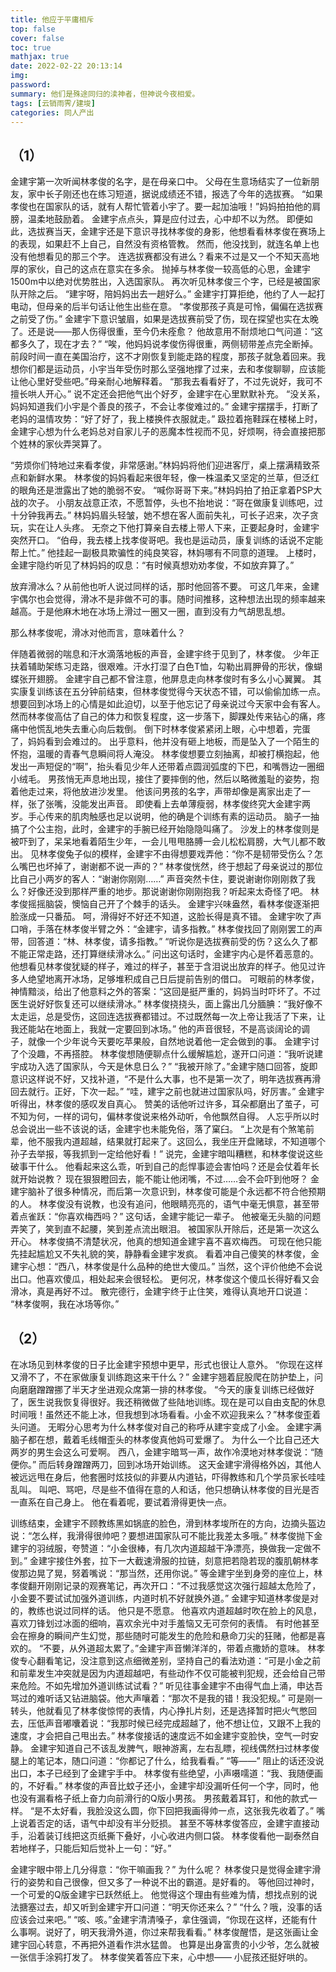 ```yaml
---
title: 他应于平庸相斥
top: false
cover: false
toc: true
mathjax: true
date: 2022-02-22 20:13:14
img: 
password:
summary: 他们是殊途同归的渎神者，但神说今夜相爱。
tags: [云销雨霁/建埈]
categories: 同人产出
---
```

## （1）
金建宇第一次听闻林孝俊的名字，是在母亲口中。
父母在生意场结实了一位新朋友，家中长子刚还也在练习短道，据说成绩还不错，报选了今年的选拔赛。
“如果孝俊也在国家队的话，就有人帮忙管着小宇了。要一起加油哦！”妈妈拍拍他的肩膀，温柔地鼓励着。
金建宇点点头，算是应付过去，心中却不以为然。
即便如此，选拔赛当天，金建宇还是下意识寻找林孝俊的身影，他想看看林孝俊在赛场上的表现，如果赶不上自己，自然没有资格管教。
然而，他没找到，就连名单上也没有他想看见的那三个字。
连选拔赛都没有进么？看来不过是又一个不知天高地厚的家伙，自己的这点在意实在多余。
抛掉与林孝俊一较高低的心思，金建宇1500m中以绝对优势胜出，入选国家队。
再次听见林孝俊三个字，已经是被国家队开除之后。
“建宇呀，陪妈妈出去一趟好么。”
金建宇打算拒绝，他约了人一起打电动，但母亲的后半句话让他生出些在意。
“孝俊那孩子真是可怜，偏偏在选拔赛之前受了伤。”
金建宇下意识皱眉，如果是选拔赛前受了伤，现在探望也实在太晚了。还是说——那人伤得很重，至今仍未痊愈？
他故意用不耐烦地口气问道：“这都多久了，现在才去？”
“唉，他妈妈说孝俊伤得很重，两侧韧带差点完全断掉。前段时间一直在美国治疗，这不才刚恢复到能走路的程度，那孩子就急着回来。我想你们都是运动员，小宇当年受伤时那么坚强地撑了过来，去和孝俊聊聊，应该能让他心里好受些吧。”母亲耐心地解释着。
“那我去看看好了，不过先说好，我可不擅长哄人开心。”
说不定还会把他气出个好歹，金建宇在心里默默补充。
“没关系，妈妈知道我们小宇是个善良的孩子，不会让孝俊难过的。”
金建宇摆摆手，打断了老妈的温情攻势：“好了好了，我上楼换件衣服就走。”
趿拉着拖鞋踩在楼梯上时，金建宇心想为什么老妈总对自家儿子的恶魔本性视而不见，好烦啊，待会直接把那个姓林的家伙弄哭算了。

“劳烦你们特地过来看孝俊，非常感谢。”林妈妈将他们迎进客厅，桌上摆满精致茶点和新鲜水果。
林孝俊的妈妈看起来很年轻，像一株温柔又坚定的兰草，但泛红的眼角还是泄露出了她的脆弱不安。
“喊你哥哥下来。”林妈妈拍了拍正拿着PSP大战的次子。
小朋友战意正浓，不愿暂停，头也不抬地说：“哥在做康复训练吧，过十分钟我再去。”
林妈妈眉头轻皱，她不想在客人面前失礼，可长子迟来，次子贪玩，实在让人头疼。
无奈之下他打算亲自去楼上带人下来，正要起身时，金建宇突然开口。
“伯母，我去楼上找孝俊哥吧。我也是运动员，康复训练的话说不定能帮上忙。”
他挂起一副极具欺骗性的纯良笑容，林妈哪有不同意的道理。
上楼时，金建宇隐约听见了林妈妈的叹息：“有时候真想劝劝孝俊，不如放弃算了。”

放弃滑冰么？从前他也听人说过同样的话，那时他回答不要。
可这几年来，金建宇偶尔也会觉得，滑冰不是非做不可的事。随时间推移，这种想法出现的频率越来越高。于是他麻木地在冰场上滑过一圈又一圈，直到没有力气胡思乱想。

那么林孝俊呢，滑冰对他而言，意味着什么？

伴随着微弱的喘息和汗水滴落地板的声音，金建宇终于见到了，林孝俊。
少年正扶着辅助架练习走路，很艰难。汗水打湿了白色T恤，勾勒出肩胛骨的形状，像蝴蝶张开翅膀。
金建宇自己都不曾注意，他屏息走向林孝俊时有多么小心翼翼。
其实康复训练该在五分钟前结束，但林孝俊觉得今天状态不错，可以偷偷加练一点。想要回到冰场上的心情是如此迫切，以至于他忘记了母亲说过今天家中会有客人。
然而林孝俊高估了自己的体力和恢复程度，这一步落下，脚踝处传来钻心的痛，疼痛中他慌乱地失去重心向后栽倒。
倒下时林孝俊紧紧闭上眼，心中想着，完蛋了，妈妈看到会难过的。
出乎意料，他并没有砸上地板，而是坠入了一个陌生的怀抱，温暖的青春气息瞬间将人淹没。
林孝俊想要立刻抽离，却被打横抱起，他发出一声短促的“啊”，抬头看见少年人还带着点圆润弧度的下巴，和嘴唇边一圈细小绒毛。
男孩悄无声息地出现，接住了要摔倒的他，然后以略微羞耻的姿势，抱着他走过来，将他放进沙发里。
他该问男孩的名字，声带却像是离家出走了一样，张了张嘴，没能发出声音。
即使看上去单薄瘦弱，林孝俊终究大金建宇两岁。手心传来的肌肉触感也足以说明，他的确是个训练有素的运动员。
脑子一抽搞了个公主抱，此时，金建宇的手腕已经开始隐隐叫痛了。
沙发上的林孝俊则是被吓到了，呆呆地看着陌生少年，一会儿甩甩胳膊一会儿松松肩膀，大气儿都不敢出。
见林孝俊兔子似的模样，金建宇不由得想要戏弄他：“你不是韧带受伤么？怎么嘴巴也坏掉了，谢谢都不说一声的？”
林孝俊恍然，终于想起了母亲说过的那位比自己小两岁的客人：“谢谢你刚刚……”
声音突然卡住，要说谢谢你刚刚救了我么？好像还没到那样严重的地步。那说谢谢你刚刚抱我？听起来太奇怪了吧。
林孝俊摇摇脑袋，懊恼自己开了个棘手的话头。
金建宇兴味盎然，看林孝俊逐渐把脸涨成一只番茄。
呵，滑得好不好还不知道，这脸长得是真不错。
金建宇吹了声口哨，手落在林孝俊半臂之外：“金建宇，请多指教。”
林孝俊找回了刚刚罢工的声带，回答道：“林、林孝俊，请多指教。”
“听说你是选拔赛前受的伤？这么久了都不能正常走路，还打算继续滑冰么。”
问出这句话时，金建宇内心是怀着恶意的。
他想看见林孝俊犹疑的样子，难过的样子，甚至于含泪说出放弃的样子。他见过许多人绝望地离开冰场，足够堆积成自己日后提前告别的借口。
可眼前的林孝俊，神情黯淡，给出了他意料之外的答案：“这回是挺严重的，妈妈当时吓坏了。不过医生说好好恢复还可以继续滑冰。”
林孝俊挠挠头，面上露出几分腼腆：“我好像不太走运，总是受伤，这回连选拔赛都错过。不过既然每一次上帝让我活了下来，让我还能站在地面上，我就一定要回到冰场。”
他的声音很轻，不是高谈阔论的调子，就像一个少年说今天要吃苹果般，自然地说着他一定会做到的事。
金建宇讨了个没趣，不再搭腔。
林孝俊想随便聊点什么缓解尴尬，遂开口问道：“我听说建宇成功入选了国家队，今天是休息日么？”
“我被开除了。”金建宇随口回答，旋即意识这样说不好，又找补道，“不是什么大事，也不是第一次了，明年选拔赛再滑回去就行。正好，下次一起。”
“哇，建宇之前也就进过国家队吗，好厉害。”
金建宇听得出，林孝俊的感叹发自真心。
赞美的话他听过许多，耳朵都磨出了茧子，可不知为何，一样的词句，偏林孝俊说来格外动听，令他飘然自得。
人忘乎所以时总会说出一些不该说的话，金建宇也未能免俗，落了窠臼。
“上次是有个煞笔前辈，他不服我内道超越，结果就打起来了。这回么，我坐庄开盘赌球，不知道哪个孙子去举报，等我抓到一定给他好看！”
说完，金建宇暗叫糟糕，和林孝俊说这些破事干什么。
他看起来这么乖，听到自己的彪悍事迹会害怕吗？还是会仗着年长就开始说教？
现在狠狠瞪回去，能不能让他闭嘴，不过……会不会吓到他呀？
金建宇脑补了很多种情况，而后第一次意识到，林孝俊可能是个永远都不符合他预期的人。
林孝俊没有说教，也没有追问，他眼睛亮亮的，语气中毫无惧意，甚至带着点雀跃：“你喜欢梅西吗？”
这句话，金建宇能记一辈子。
他被毫无头脑的问题弄笑了，笑到直不起腰，笑到差点流出眼泪。
被国家队开除后，还是第一次这么开心。
林孝俊搞不清楚状况，他真的想知道金建宇喜不喜欢梅西。
可现在他只能先挂起尴尬又不失礼貌的笑，静静看金建宇发疯。
看着冲自己傻笑的林孝俊，金建宇心想：“西八，林孝俊是什么品种的绝世大傻瓜。”
当然，这个评价他绝不会说出口。他喜欢傻瓜，相处起来会很轻松。
更何况，林孝俊这个傻瓜长得好看又会滑冰，真是再好不过。
散完德行，金建宇终于止住笑，难得认真地开口说道：
“林孝俊啊，我在冰场等你。”

## （2）
在冰场见到林孝俊的日子比金建宇预想中更早，形式也很让人意外。
“你现在这样又滑不了，不在家做康复训练跑这来干什么？”
金建宇翘着屁股爬在防护垫上，问向磨磨蹭蹭挪了半天才坐进观众席第一排的林孝俊。
“今天的康复训练已经做好了，医生说我恢复得很好。我还稍微做了些陆地训练。现在是可以自由支配的休息时间哦！虽然还不能上冰，但我想到冰场看看。小金不欢迎我来么？”林孝俊歪着头问道。
无暇分心思考为什么林孝俊对自己的称呼从建宇变成了小金。
金建宇满脑子都在想，戴着毛线帽歪头的林孝俊真他妈可爱爆了。
为什么一个比自己还大两岁的男生会这么可爱啊。
西八，金建宇暗骂一声，故作冷漠地对林孝俊说：“随便你。”
而后转身蹭蹭两刀，回到冰场开始训练。
这天金建宇滑得格外凶，其他人被远远甩在身后，他套圈时炫技似的非要从内道钻，吓得教练和几个学员家长哇哇乱叫。
叫吧、骂吧，尽是些不值得在意的人和话，他只想确认林孝俊的目光是否一直系在自己身上。
他在看着呢，要试着滑得更快一点。

训练结束，金建宇不顾教练黑如锅底的脸色，滑到林孝埈所在的方向，边摘头盔边说：“怎么样，我滑得很帅吧？要想进国家队可不能比我差太多哦。”
林孝俊抛下金建宇的羽绒服，夸赞道：“小金很棒，有几次内道超越干净漂亮，换做我一定做不到。”
金建宇接住外套，拉下一大截速滑服的拉链，刻意把若隐若现的腹肌朝林孝俊那边晃了晃，努着嘴说：“那当然，还用你说。”
等金建宇坐到身旁的座位上，林孝俊翻开刚刚记录的观赛笔记，再次开口：“不过我感觉这次强行超越太危险了，小金要不要试试加强外道训练，内道时机不好就换外道。”
金建宇知道林孝俊是对的，教练也说过同样的话。
他只是不愿意。
他喜欢内道超越时吹在脸上的风息，喜欢刀锋划过冰面的细响，喜欢余光中对手羞恼又无可奈何的表情。
有时他甚至会在擦身的瞬间产生幻觉，那些随时可能发生的危险和悬命刀尖的狂赌，他都是喜欢的。
“不要，从外道超太累了。”金建宇声音懒洋洋的，带着点撒娇的意味。
林孝俊专心翻看笔记，没注意到这点细微差别，坚持自己的看法劝道：“可是小金之前和前辈发生冲突就是因为内道超越吧，有些动作不仅可能被判犯规，还会给自己带来危险。不如先增加外道训练试试看？”
听见往事金建宇不由得气血上涌，申达吾骂过的难听话又钻进脑袋。他大声嚷着：“那次不是我的错！我没犯规。”
可是刚一转头，他就看见了林孝俊惊愕的表情，内心挣扎片刻，还是选择暂时把火气憋回去，压低声音嘟囔着说：“我那时候已经完成超越了，他不想让位，又跟不上我的速度，才会把自己甩出去。”
林孝俊接话的速度远不如金建宇变脸快，空气一时安静。
金建宇知道自己不该乱发脾气，眼神游离，左右乱瞟，视线偶然扫过林孝俊腿上的笔记本，随口问道：“你都记了什么，给我看看。”
“等——”
阻止的话还没说出口，本子已经到了金建宇手中。
林孝俊有些绝望，小声嗫嚅道：“我、我随便画的，不好看。”
林孝俊的声音比蚊子还小，金建宇却没漏听任何一个字，同时，他也没有漏看格子纸上奋力向前滑行的Q版小男孩。
男孩戴着耳钉，和他的款式一样。
“是不太好看，我脸没这么圆，你下回把我画得帅一点，这张我先收着了。”
嘴上说着否定的话，语气中却没有半分贬损。
甚至不等林孝俊答应，金建宇直接动手，沿着装订线把这页纸撕下叠好，小心收进内侧口袋。
林孝俊看他一副泰然自若地样子，只能后知后觉补上一句：“好。”

金建宇眼中带上几分得意：“你干嘛画我？”
为什么呢？
林孝俊只是觉得金建宇滑行的姿势和自己很像，但又多了一种说不出的霸道。是好看的。
等他回过神时，一个可爱的Q版金建宇已跃然纸上。
他觉得这个理由有些难为情，想找点别的说法搪塞过去，却又听到金建宇开口问道：“明天你还来么？”
“什么？哦，没事的话应该会过来吧。”
“咳、咳。”金建宇清清嗓子，拿住强调，“你现在这样，还能有什么事啊。说好了，明天我滑外道，你过来帮我看看。”
林孝俊醒悟，是这张画让金建宇回心转意，不再把外道看作洪水猛兽。
也算是出身富贵的小少爷，怎么就被一张信手涂鸦打发了。
林孝俊笑着答应下来，心中想——
小屁孩还挺好哄的。